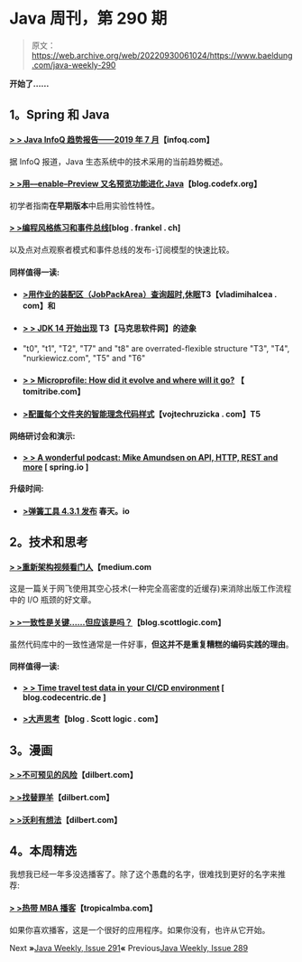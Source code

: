 # Java 周刊，第 290 期

> 原文：<https://web.archive.org/web/20220930061024/https://www.baeldung.com/java-weekly-290>

**开始了……**

## **1。Spring 和 Java**

#### **[> > Java InfoQ 趋势报告——2019 年 7 月](https://web.archive.org/web/20221004030315/https://www.infoq.com/articles/java-jvm-trends-2019/)**【infoq.com】

据 InfoQ 报道，Java 生态系统中的技术采用的当前趋势概述。

#### **[> >用––enable–Preview 又名预览功能进化 Java](https://web.archive.org/web/20221004030315/https://blog.codefx.org/java/enable-preview-features/)**【blog.codefx.org】

初学者指南**在早期版本**中启用实验性特性。

#### **[> >编程风格练习和事件总线](https://web.archive.org/web/20221004030315/https://blog.frankel.ch/exercises-programming-style/10/)**[blog . frankel . ch]

以及点对点观察者模式和事件总线的发布-订阅模型的快速比较。

#### **同样值得一读:**

*   #### **[>用作业的装配区（JobPackArea）查询超时,休眠](https://web.archive.org/web/20221004030315/https://vladmihalcea.com/query-timeout-jpa-hibernate/)T3【vladimihalcea . com】和**

*   #### **[> > JDK 14 开始出现](https://web.archive.org/web/20221004030315/https://marxsoftware.blogspot.com/2019/07/jdk14-early-signs.html) T3【马克思软件网】的迹象**

*   "t0", "t1", "T2", "T7" and "t8" are overrated-flexible structure "T3", "T4", "nurkiewicz.com", "T5" and "T6"
*   #### **[> > Microprofile: How did it evolve and where will it go?](https://web.archive.org/web/20221004030315/https://www.tomitribe.com/blog/microprofile-how-it-has-evolved-and-where-its-headed/)** 【 tomitribe.com】

*   #### **[>配置每个文件夹的智能理念代码样式](https://web.archive.org/web/20221004030315/https://www.vojtechruzicka.com/idea-editorconfig/)**【vojtechruzicka . com】T5

#### **网络研讨会和演示:**

*   #### **[> > A wonderful podcast: Mike Amundsen on API, HTTP, REST and more](https://web.archive.org/web/20221004030315/https://spring.io/blog/2019/07/12/a-bootiful-podcast-mike-amundsen-on-apis-http-rest-and-more)** [ spring.io ]

#### **升级时间:**

*   #### **[>弹簧工具 4.3.1 发布](https://web.archive.org/web/20221004030315/https://spring.io/blog/2019/07/12/spring-tools-4-3-1-released)** 春天。io

## **2。技术和思考**

#### [**> >重新架构视频看门人**](https://web.archive.org/web/20221004030315/https://medium.com/netflix-techblog/re-architecting-the-video-gatekeeper-f7b0ac2f6b00)【medium.com

这是一篇关于网飞使用其空心技术(一种完全高密度的近缓存)来消除出版工作流程中的 I/O 瓶颈的好文章。

#### **[> >一致性是关键……但应该是吗？](https://web.archive.org/web/20221004030315/https://blog.scottlogic.com/2019/07/16/consistency-is-key.html)**【blog.scottlogic.com】

虽然代码库中的一致性通常是一件好事，**但这并不是重复糟糕的编码实践的理由**。

#### **同样值得一读:**

*   #### **[> > Time travel test data in your CI/CD environment](https://web.archive.org/web/20221004030315/https://blog.codecentric.de/en/2019/07/time-travel-test-data/)** [ blog.codecentric.de ]

*   #### [**>大声思考**](https://web.archive.org/web/20221004030315/https://blog.scottlogic.com/2019/07/10/Thinking-out-loud.html)【blog . Scott logic . com】

## **3。漫画**

#### [**> >不可预见的风险**](https://web.archive.org/web/20221004030315/https://dilbert.com/strip/2019-07-12)【dilbert.com】

#### [**> >找替罪羊**](https://web.archive.org/web/20221004030315/https://dilbert.com/strip/2019-07-14)【dilbert.com】

#### [**> >沃利有想法**](https://web.archive.org/web/20221004030315/https://dilbert.com/strip/2018-08-20)【dilbert.com】

## **4。本周精选**

我想我已经一年多没选播客了。除了这个愚蠢的名字，很难找到更好的名字来推荐:

#### **[> >热带 MBA 播客](https://web.archive.org/web/20221004030315/https://www.tropicalmba.com/podcasts/)**【tropicalmba.com】

如果你喜欢播客，这是一个很好的应用程序。如果你没有，也许从它开始。

Next **»**[Java Weekly, Issue 291](/web/20221004030315/https://www.baeldung.com/java-weekly-291)**«** Previous[Java Weekly, Issue 289](/web/20221004030315/https://www.baeldung.com/java-weekly-289)
